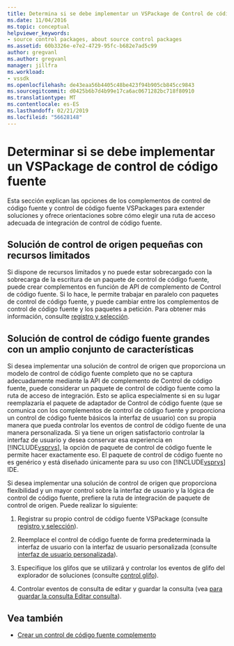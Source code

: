 ```yaml
---
title: Determina si se debe implementar un VSPackage de Control de código fuente | Microsoft Docs
ms.date: 11/04/2016
ms.topic: conceptual
helpviewer_keywords:
- source control packages, about source control packages
ms.assetid: 60b3326e-e7e2-4729-95fc-b682e7ad5c99
author: gregvanl
ms.author: gregvanl
manager: jillfra
ms.workload:
- vssdk
ms.openlocfilehash: de43eaa56b4405c48be423f94b905cb845cc9843
ms.sourcegitcommit: d0425b6b7d4b99e17ca6ac0671282bc718f80910
ms.translationtype: MT
ms.contentlocale: es-ES
ms.lasthandoff: 02/21/2019
ms.locfileid: "56628148"
---
```

# <a name="determine-whether-to-implement-a-source-control-vspackage"></a>Determinar si se debe implementar un VSPackage de control de código fuente
Esta sección explican las opciones de los complementos de control de código fuente y control de código fuente VSPackages para extender soluciones y ofrece orientaciones sobre cómo elegir una ruta de acceso adecuada de integración de control de código fuente.

## <a name="small-source-control-solution-with-limited-resources"></a>Solución de control de origen pequeñas con recursos limitados
 Si dispone de recursos limitados y no puede estar sobrecargado con la sobrecarga de la escritura de un paquete de control de código fuente, puede crear complementos en función de API de complemento de Control de código fuente. Si lo hace, le permite trabajar en paralelo con paquetes de control de código fuente, y puede cambiar entre los complementos de control de código fuente y los paquetes a petición. Para obtener más información, consulte [registro y selección](../../extensibility/internals/registration-and-selection-source-control-vspackage.md).

## <a name="large-source-control-solution-with-a-rich-feature-set"></a>Solución de control de código fuente grandes con un amplio conjunto de características
 Si desea implementar una solución de control de origen que proporciona un modelo de control de código fuente completo que no se captura adecuadamente mediante la API de complemento de Control de código fuente, puede considerar un paquete de control de código fuente como la ruta de acceso de integración. Esto se aplica especialmente si en su lugar reemplazaría el paquete de adaptador de Control de código fuente (que se comunica con los complementos de control de código fuente y proporciona un control de código fuente básicos la interfaz de usuario) con su propia manera que pueda controlar los eventos de control de código fuente de una manera personalizada. Si ya tiene un origen satisfactorio controlar la interfaz de usuario y desea conservar esa experiencia en [!INCLUDE[vsprvs](../../code-quality/includes/vsprvs_md.md)], la opción de paquete de control de código fuente le permite hacer exactamente eso. El paquete de control de código fuente no es genérico y está diseñado únicamente para su uso con [!INCLUDE[vsprvs](../../code-quality/includes/vsprvs_md.md)] IDE.

 Si desea implementar una solución de control de origen que proporciona flexibilidad y un mayor control sobre la interfaz de usuario y la lógica de control de código fuente, prefiere la ruta de integración de paquete de control de origen. Puede realizar lo siguiente:

1.  Registrar su propio control de código fuente VSPackage (consulte [registro y selección](../../extensibility/internals/registration-and-selection-source-control-vspackage.md)).

2.  Reemplace el control de código fuente de forma predeterminada la interfaz de usuario con la interfaz de usuario personalizada (consulte [interfaz de usuario personalizada](../../extensibility/internals/custom-user-interface-source-control-vspackage.md)).

3.  Especifique los glifos que se utilizará y controlar los eventos de glifo del explorador de soluciones (consulte [control glifo](../../extensibility/internals/glyph-control-source-control-vspackage.md)).

4.  Controlar eventos de consulta de editar y guardar la consulta (vea [para guardar la consulta Editar consulta](../../extensibility/internals/query-edit-query-save-source-control-vspackage.md)).

## <a name="see-also"></a>Vea también
- [Crear un control de código fuente complemento](../../extensibility/internals/creating-a-source-control-plug-in.md)